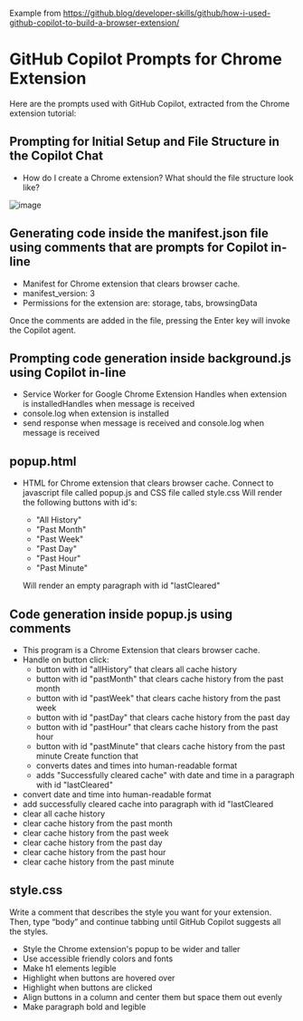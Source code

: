 Example from https://github.blog/developer-skills/github/how-i-used-github-copilot-to-build-a-browser-extension/

# GitHub Copilot Prompts for Chrome Extension

Here are the prompts used with GitHub Copilot, extracted from the Chrome extension tutorial:

## Prompting for Initial Setup and File Structure in the Copilot Chat

* How do I create a Chrome extension? What should the file structure look like?

![image](https://github.com/user-attachments/assets/14dfae42-e12e-4222-9693-be91df1d35ce)

## Generating code inside the manifest.json file using comments that are prompts for Copilot in-line

* Manifest for Chrome extension that clears browser cache.
* manifest_version: 3
* Permissions for the extension are: storage, tabs, browsingData

Once the comments are added in the file, pressing the Enter key will invoke the Copilot agent.

## Prompting code generation inside background.js using Copilot in-line

* Service Worker for Google Chrome Extension Handles when extension is installedHandles when message is received
* console.log when extension is installed
* send response when message is received and console.log when message is received

## popup.html

*  HTML for Chrome extension that clears browser cache.
   Connect to javascript file called popup.js and CSS file called style.css
   Will render the following buttons with id's:
   - "All History"
   - "Past Month"
   - "Past Week"
   - "Past Day"
   - "Past Hour"
   - "Past Minute"

   Will render an empty paragraph with id "lastCleared"

## Code generation inside popup.js using comments

* This program is a Chrome Extension that clears browser cache.
* Handle on button click:
  - button with id "allHistory" that clears all cache history
  - button with id "pastMonth" that clears cache history from the past month
  - button with id "pastWeek" that clears cache history from the past week
  - button with id "pastDay" that clears cache history from the past day
  - button with id "pastHour" that clears cache history from the past hour
  - button with id "pastMinute" that clears cache history from the past minute Create function that
  - converts dates and times into human-readable format
  - adds "Successfully cleared cache" with date and time in a paragraph with id "lastCleared" 
* convert date and time into human-readable format
* add successfully cleared cache into paragraph with id "lastCleared
* clear all cache history
* clear cache history from the past month
* clear cache history from the past week
* clear cache history from the past day
* clear cache history from the past hour
* clear cache history from the past minute

## style.css

Write a comment that describes the style you want for your extension. Then, type “body” and continue tabbing until GitHub Copilot suggests all the styles.

* Style the Chrome extension's popup to be wider and taller
* Use accessible friendly colors and fonts
* Make h1 elements legible
* Highlight when buttons are hovered over
* Highlight when buttons are clicked
* Align buttons in a column and center them but space them out evenly
* Make paragraph bold and legible
